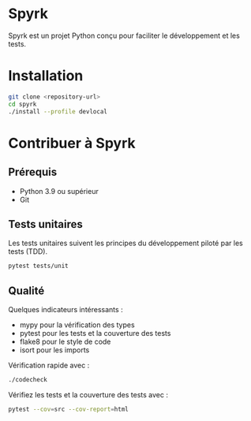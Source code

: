 # Spyrk

Spyrk est un projet Python conçu pour faciliter le développement et les tests.

# Installation

```bash
git clone <repository-url>
cd spyrk
./install --profile devlocal
```

# Contribuer à Spyrk

## Prérequis

- Python 3.9 ou supérieur
- Git

## Tests unitaires

Les tests unitaires suivent les principes du développement piloté par les tests (TDD).

```bash
pytest tests/unit
```

## Qualité

Quelques indicateurs intéressants :

- mypy pour la vérification des types
- pytest pour les tests et la couverture des tests
- flake8 pour le style de code
- isort pour les imports

Vérification rapide avec :

```bash
./codecheck
```

Vérifiez les tests et la couverture des tests avec :

```bash
pytest --cov=src --cov-report=html
```

